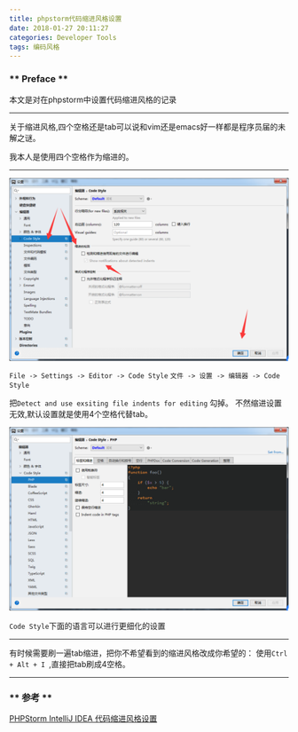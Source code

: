 ```yaml
---
title: phpstorm代码缩进风格设置
date: 2018-01-27 20:11:27
categories: Developer Tools
tags: 编码风格
---
```


### ** Preface ** ###

本文是对在phpstorm中设置代码缩进风格的记录

***************

关于缩进风格,四个空格还是tab可以说和vim还是emacs好一样都是程序员届的未解之谜。

我本人是使用四个空格作为缩进的。

***************

![1.png](/img/Developer-Tools/Code-indentation-style-settings-of-phpstorm/1.png)

`File -> Settings -> Editor -> Code Style`
`文件 -> 设置 -> 编辑器 -> Code Style`

把`Detect and use exsiting file indents for editing` 勾掉。 
不然缩进设置无效,默认设置就是使用4个空格代替tab。

![2.png](/img/Developer-Tools/Code-indentation-style-settings-of-phpstorm/2.png)

`Code Style`下面的语言可以进行更细化的设置

***************

有时候需要刷一遍tab缩进，把你不希望看到的缩进风格改成你希望的： 
使用`Ctrl + Alt + I `,直接把tab刷成4空格。

***************


### ** 参考 **

[PHPStorm IntelliJ IDEA 代码缩进风格设置](http://blog.csdn.net/cor_twi/article/details/52038301)
